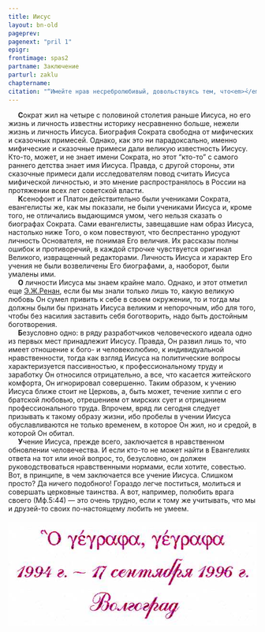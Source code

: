 ```yaml
---
title: Иисус
layout: bn-old
pageprev: 
pagenext: "pril 1"
epigr: 
frontimage: spas2
partname: Заключение
parturl: zaklu
chaptername: 
citation: "“Имейте нрав несребролюбивый, довольствуясь тем, что<em>́</em> есть. Ибо Сам сказал: 'не оставлю тебя и не покину тебя'”<br> (Евр.13:5)."
---
```



<p>     <strong>С</strong>ократ жил на четыре с половиной столетия раньше Иисуса, но его жизнь и личность известны историку несравненно больше, нежели жизнь и личность Иисуса. Биография Сократа свободна от мифических и сказочных примесей. Однако, как это ни парадоксально, именно мифические и сказочные примеси дали великую известность Иисусу. Кто-то, может, и не знает имени Сократа, но этот “кто-то” с самого раннего детства знает имя Иисуса. Правда, с другой стороны, эти сказочные примеси дали исследователям повод считать Иисуса мифической личностью, и это мнение распространялось в России на протяжении всех лет советской власти.<br />
     <strong>К</strong>сенофонт и Платон действительно были учениками Сократа, евангелисты же, как мы показали, не были учениками Иисуса и, кроме того, не отличались выдающимся умом, чего нельзя сказать о биографах Сократа. Сами евангелисты, завещавшие нам образ Иисуса, настолько ниже Того, о ком повествуют, что беспрестанно уродуют личность Основателя, не понимая Его величия. Их рассказы полны ошибок и противоречий, в каждой строчке чувствуется оригинал Великого, извращенный редакторами. Личность Иисуса и характер Его учения не были возвеличены Его биографами, а, наоборот, были умалены ими.<br />
     <strong>О</strong> личности Иисуса мы знаем крайне мало. Однако, и этот отметил еще <a href="people/renan.htm" title="Э.Ж.Ренан">Э.Ж.Ренан</a>, если бы мы знали только лишь то, какую великую любовь Он сумел привить к себе в своем окружении, то и тогда мы должны были бы признать Иисуса великим и непорочным, ибо для того, чтобы без насилия заставить себя боготворить, надо быть достойным боготворения.<br />
     <strong>Б</strong>езусловно одно: в ряду разработчиков человеческого идеала одно из первых мест принадлежит Иисусу. Правда, Он развил лишь то, что имеет отношение к бого- и человеколюбию, к индивидуальной нравственности, тогда как взгляд Иисуса на политические вопросы характеризуется пассивностью, к профессиональному труду и заработку Он относился отрицательно, а все, что касается житейского комфорта, Он игнорировал совершенно. Таким образом, к учению Иисуса ближе стоит не Церковь, а, быть может, течение хиппи с его братской любовью, отрешением от мирских сует и отрицанием профессионального труда. Впрочем, вряд ли сегодня следует призывать к такому образу жизни, ибо пробелы в учении Иисуса обуславливаются не только временем, в которое Он жил, но и средой, в которой Он обитал.<br />
     <strong>У</strong>чение Иисуса, прежде всего, заключается в нравственном обновлении человечества. И если кто-то не может найти в Евангелиях ответа на тот или иной вопрос, то, безусловно, он должен руководствоваться нравственными нормами, если хотите, совестью. Вот, в принципе, в чем заключается все учение Иисуса. Слишком просто? Да ничего подобного! Гораздо легче поститься, молиться и совершать церковные таинства. А вот, например, полюбить врага своего (Мф.5:44) — это очень трудно, если к тому же учитывать, что мы и друзей-то своих по-настоящему любить не умеем.<br />
</p>
<h5 id="что-я-написал-то-написал-ин.1922-1994---17-сентября-1996-г.-волгоград" data-align="CENTER"><img src="img/gegrapha.jpg" width="520" height="210" alt="&#39;Что я написал, то написал&#39; (Ин.19:22) 1994 - 17 сентября 1996 г. Волгоград" /></h5>
<p> </p>

     



